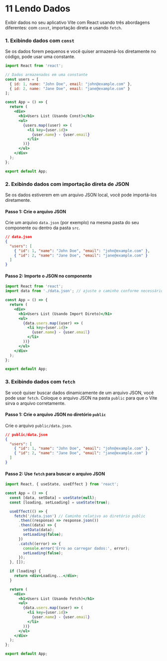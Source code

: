 # 11 Lendo Dados 

Exibir dados no seu aplicativo Vite com React usando três abordagens diferentes: com `const`, importação direta e usando `fetch`.

### 1. Exibindo dados com `const`

Se os dados forem pequenos e você quiser armazená-los diretamente no código, pode usar uma constante.

```jsx
import React from 'react';

// Dados armazenados em uma constante
const users = [
  { id: 1, name: "John Doe", email: "john@example.com" },
  { id: 2, name: "Jane Doe", email: "jane@example.com" }
];

const App = () => {
  return (
    <div>
      <h1>Users List (Usando Const)</h1>
      <ul>
        {users.map((user) => (
          <li key={user.id}>
            {user.name} - {user.email}
          </li>
        ))}
      </ul>
    </div>
  );
};

export default App;
```

### 2. Exibindo dados com importação direta de JSON

Se os dados estiverem em um arquivo JSON local, você pode importá-los diretamente.

#### Passo 1: Crie o arquivo JSON

Crie um arquivo `data.json` (por exemplo) na mesma pasta do seu componente ou dentro da pasta `src`.

```json
// data.json
{
  "users": [
    { "id": 1, "name": "John Doe", "email": "john@example.com" },
    { "id": 2, "name": "Jane Doe", "email": "jane@example.com" }
  ]
}
```

#### Passo 2: Importe o JSON no componente

```jsx
import React from 'react';
import data from './data.json'; // ajuste o caminho conforme necessário

const App = () => {
  return (
    <div>
      <h1>Users List (Usando Import Direto)</h1>
      <ul>
        {data.users.map((user) => (
          <li key={user.id}>
            {user.name} - {user.email}
          </li>
        ))}
      </ul>
    </div>
  );
};

export default App;
```

### 3. Exibindo dados com `fetch`

Se você quiser buscar dados dinamicamente de um arquivo JSON, você pode usar `fetch`. Coloque o arquivo JSON na pasta `public` para que o Vite sirva o arquivo corretamente.

#### Passo 1: Crie o arquivo JSON no diretório `public`

Crie o arquivo `public/data.json`.

```json
// public/data.json
{
  "users": [
    { "id": 1, "name": "John Doe", "email": "john@example.com" },
    { "id": 2, "name": "Jane Doe", "email": "jane@example.com" }
  ]
}
```

#### Passo 2: Use `fetch` para buscar o arquivo JSON

```jsx
import React, { useState, useEffect } from 'react';

const App = () => {
  const [data, setData] = useState(null);
  const [loading, setLoading] = useState(true);

  useEffect(() => {
    fetch('/data.json') // Caminho relativo ao diretório public
      .then((response) => response.json())
      .then((data) => {
        setData(data);
        setLoading(false);
      })
      .catch((error) => {
        console.error('Erro ao carregar dados:', error);
        setLoading(false);
      });
  }, []);

  if (loading) {
    return <div>Loading...</div>;
  }

  return (
    <div>
      <h1>Users List (Usando Fetch)</h1>
      <ul>
        {data.users.map((user) => (
          <li key={user.id}>
            {user.name} - {user.email}
          </li>
        ))}
      </ul>
    </div>
  );
};

export default App;
```
